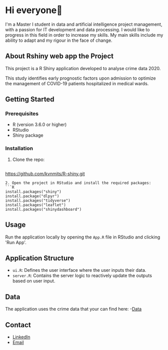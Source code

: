 # Hi everyone👋


I'm a Master I student in data and artificial intelligence project management, with a passion for IT development and data processing.
I would like to progress in this field in order to increase my skills.
My main skills include my ability to adapt and my rigour in the face of change.

## About  Rshiny web app the Project

This project is a R Shiny application developed to analyse crime data 2020. 

This study identifies early prognostic factors upon admission to optimize the management of COVID-19 patients hospitalized in medical wards.

## Getting Started

### Prerequisites

- R (version 3.6.0 or higher)
- RStudio
- Shiny package

### Installation

1. Clone the repo:
   ```sh
  https://github.com/kvnmits/R-shiny.git
   ```
2. Open the project in RStudio and install the required packages:
   ```R
   install.packages("shiny")
   install.package("dlpyr")
   install.packages("tidyverse")
   install.packages("leaflet")
   install.packages("shinydashboard")
   ```

## Usage

Run the application locally by opening the `App.R` file in RStudio and clicking 'Run App'. 

## Application Structure

- `ui.R`: Defines the user interface where the user inputs their data.
- `server.R`: Contains the server logic to reactively update the outputs based on user input.

## Data

The application uses the crime data that your can find here:
-[Data](https://data.lacity.org/Public-Safety/Crime-Data-from-2020-to-Present/2nrs-mtv8/about_data)

## Contact
 
- [LinkedIn](https://www.linkedin.com/in/kevin-mitamona/) 
- [Email](kvnmitamona@gmail.com)




